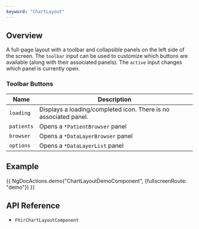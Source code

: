 ```yaml
---
keyword: "ChartLayout"
---
```


## Overview

A full-page layout with a toolbar and collapsible panels on the left side of the screen. The `toolbar` input can be used to customize which buttons are available (along with their associated panels). The `active` input changes which panel is currently open.

### Toolbar Buttons

| Name       | Description                                                      |
| ---------- | ---------------------------------------------------------------- |
| `loading`  | Displays a loading/completed icon. There is no associated panel. |
| `patients` | Opens a `*PatientBrowser` panel                                  |
| `browser`  | Opens a `*DataLayerBrowser` panel                                |
| `options`  | Opens a `*DataLayerList` panel                                   |

## Example

{{ NgDocActions.demo("ChartLayoutDemoComponent", {fullscreenRoute: "demo"}) }}

## API Reference

- `FhirChartLayoutComponent`
